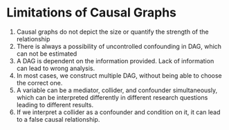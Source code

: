 # Limitations of Causal Graphs

1. Causal graphs do not depict the size or quantify the strength of the relationship
2. There is always a possibility of uncontrolled confounding in DAG, which can not be estimated
3. A DAG is dependent on the information provided. Lack of information can lead to wrong analysis.
4. In most cases, we construct multiple DAG, without being able to choose the correct one.
5. A variable can be a mediator, collider, and confounder simultaneously, which can be interpreted differently in different research questions leading to different results.
6. If we interpret a collider as a confounder and condition on it, it can lead to a false causal relationship.

